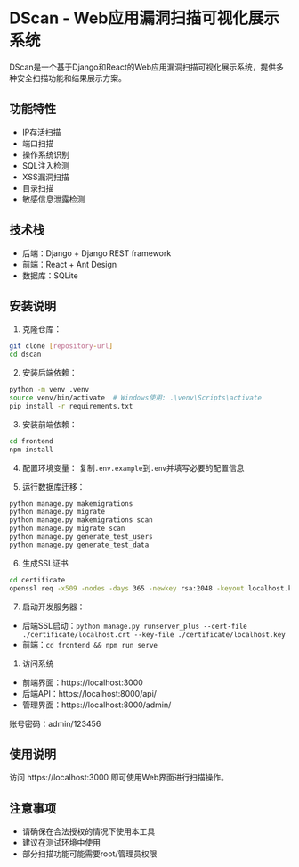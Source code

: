 # DScan - Web应用漏洞扫描可视化展示系统

DScan是一个基于Django和React的Web应用漏洞扫描可视化展示系统，提供多种安全扫描功能和结果展示方案。

## 功能特性

- IP存活扫描
- 端口扫描
- 操作系统识别
- SQL注入检测
- XSS漏洞扫描
- 目录扫描
- 敏感信息泄露检测

## 技术栈

- 后端：Django + Django REST framework
- 前端：React + Ant Design
- 数据库：SQLite

## 安装说明

1. 克隆仓库：
```bash
git clone [repository-url]
cd dscan
```

2. 安装后端依赖：
```bash
python -m venv .venv
source venv/bin/activate  # Windows使用: .\venv\Scripts\activate
pip install -r requirements.txt
```

3. 安装前端依赖：
```bash
cd frontend
npm install
```

4. 配置环境变量：
复制`.env.example`到`.env`并填写必要的配置信息

5. 运行数据库迁移：
```bash
python manage.py makemigrations
python manage.py migrate
python manage.py makemigrations scan
python manage.py migrate scan
python manage.py generate_test_users
python manage.py generate_test_data
```

6. 生成SSL证书

```bash
cd certificate
openssl req -x509 -nodes -days 365 -newkey rsa:2048 -keyout localhost.key -out localhost.crt
```

7. 启动开发服务器：
- 后端SSL启动：`python manage.py runserver_plus --cert-file ./certificate/localhost.crt --key-file ./certificate/localhost.key`
- 前端：`cd frontend && npm run serve`

1. 访问系统
- 前端界面：https://localhost:3000
- 后端API：https://localhost:8000/api/
- 管理界面：https://localhost:8000/admin/
  
账号密码：admin/123456

## 使用说明

访问 https://localhost:3000 即可使用Web界面进行扫描操作。

## 注意事项

- 请确保在合法授权的情况下使用本工具
- 建议在测试环境中使用
- 部分扫描功能可能需要root/管理员权限 